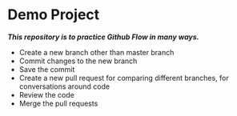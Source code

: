 # Demo Project

***This repository is to practice Github Flow in many ways.***
* Create a new branch other than master branch
* Commit changes to the new branch
* Save the commit
* Create a new pull request for comparing different branches, for conversations around code
* Review the code
* Merge the pull requests
